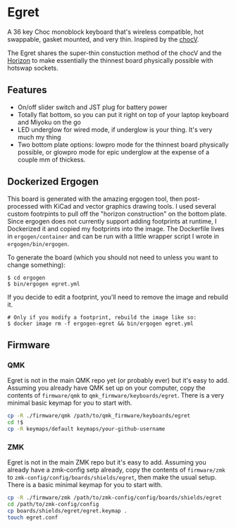 # Egret

A 36 key Choc monoblock keyboard that's wireless compatible, hot swappable, gasket mounted, and very thin. Inspired by the [chocV](https://github.com/brickbots/chocV).

The Egret shares the super-thin constuction method of the chocV and the [Horizon](https://github.com/skarrmann/horizon/) to make essentially the thinnest board physically possible with hotswap sockets.

## Features

* On/off slider switch and JST plug for battery power
* Totally flat bottom, so you can put it right on top of your laptop keyboard and Miyoku on the go
* LED underglow for wired mode, if underglow is your thing. It's very much my thing
* Two bottom plate options: lowpro mode for the thinnest board physically possible, or glowpro mode for epic underglow at the expense of a couple mm of thickess.

## Dockerized Ergogen

This board is generated with the amazing ergogen tool, then post-processed with KiCad and vector graphics drawing tools. I used several custom footrpints to pull off the "horizon construction" on the bottom plate. Since ergogen does not currently support adding footprints at runtime, I Dockerized it and copied my footprints into the image. The Dockerfile lives in `ergogen/container` and can be run with a little wrapper script I wrote in `ergogen/bin/ergogen`. 

To generate the board (which you should not need to unless you want to change something):

```shell
$ cd ergogen
$ bin/ergogen egret.yml
```

If you decide to edit a footprint, you'll need to remove the image and rebuild it.
```shell
# Only if you modify a footprint, rebuild the image like so:
$ docker image rm -f ergogen-egret && bin/ergogen egret.yml
```
## Firmware

### QMK

Egret is not in the main QMK repo yet (or probably ever) but it's easy to add.
Assuming you already have QMK set up on your computer, copy the contents of `firmware/qmk` to `qmk_firmware/keyboards/egret`. There is a very minimal basic keymap for you to start with.

```sh
cp -R ./firmware/qmk /path/to/qmk_firmware/keyboards/egret
cd !$
cp -R keymaps/default keymaps/your-github-username
```

### ZMK

Egret is not in the main ZMK repo but it's easy to add. Assuming you already have a zmk-config setp already, copy the contents of `firmware/zmk` to `zmk-config/config/boards/shields/egret`, then make the usual setup. There is a basic minimal keymap for you to start with.

```sh
cp -R ./firmware/zmk /path/to/zmk-config/config/boards/shields/egret
cd /path/to/zmk-config/config
cp boards/shields/egret/egret.keymap .
touch egret.conf
```

